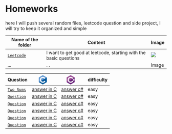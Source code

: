 # Homeworks
here I will push several random files, leetcode question and side project, I will try to keep it organized and simple 

|Name of the folder| Content| Image                                                                                                    | 
-------------------|--------|----------------------------------------------------------------------------------------------------------|
| [`Leetcode`](https://github.com/alessiotucci/Homeworks/tree/main/leetcode)|I want to get good at leetcode, starting with the basic questions| <img src="https://github.com/alessiotucci/Homeworks/assets/116757689/b91c812c-963a-4f28-84ce-eb2087f9b8a1" width="290"> | 
|    ...           |  .  .  | Image | 


|Question |<img align="center" alt="C" width="30px" style="padding-right:10px;" src="https://github.com/devicons/devicon/blob/v2.15.1/icons/c/c-original.svg"/> | <img align="center" alt="c#" width="30px" style="padding-right:10px;" src="https://github.com/devicons/devicon/blob/master/icons/csharp/csharp-original.svg" /> | difficulty |
|------------|----------------|---------------|---|
| [`Two Sums`](https://leetcode.com/problems/two-sum/)  |   [answer in C](https://github.com/alessiotucci/Homeworks/blob/main/leetcode/leetcode.c) | [answer  c#](https://github.com/alessiotucci/Homeworks/blob/main/leetcode/leetcode.cs) | easy |
| [`Question`]()  |   [answer in C]() | [answer  c#]() | easy |
| [`Question`]()  |   [answer in C]() | [answer  c#]() | easy |
| [`Question`]()  |   [answer in C]() | [answer  c#]() | easy |
| [`Question`]()  |   [answer in C]() | [answer  c#]() | easy |
| [`Question`]()  |   [answer in C]() | [answer  c#]() | easy |



